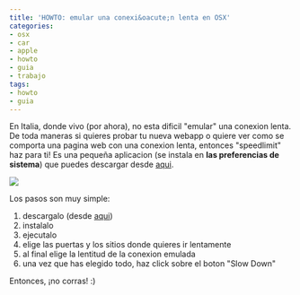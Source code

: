 ```yaml
---
title: 'HOWTO: emular una conexi&oacute;n lenta en OSX'
categories:
- osx
- car
- apple
- howto
- guia
- trabajo
tags:
- howto
- guia
---
```

En Italia, donde vivo (por ahora), no esta dificil "emular" una conexion
lenta. De toda maneras si quieres probar tu nueva webapp o quiere ver como se
comporta una pagina web con una conexion lenta, entonces "speedlimit" haz para
ti! Es una pequeña aplicacion (se instala en **las preferencias de sistema**)
que puedes descargar desde [aqui](http://mschrag.github.com/).

[![]({{site.url}}/images/speedlimit.png)]({{site.url}}/images/speedlimit.png)

  
Los pasos son muy simple:

  1. descargalo (desde [aqui](http://mschrag.github.com/))
  2. instalalo
  3. ejecutalo
  4. elige las puertas y los sitios donde quieres ir lentamente
  5. al final elige la lentitud de la conexion emulada
  6. una vez que has elegido todo, haz click sobre el boton "Slow Down"
  

  
Entonces, ¡no corras! :)

